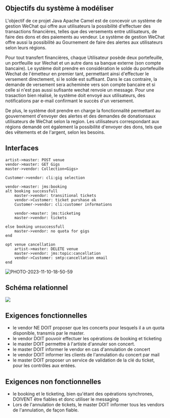## Objectifs du système à modéliser

L'objectif de ce projet Java Apache Camel est de concevoir un système de gestion WeChat qui offre aux utilisateurs la possibilité d'effectuer des transactions financières, telles que des versements entre utilisateurs, de faire des dons et des paiements au vendeur. Le système de gestion WeChat offre aussi la possibilité au Gournement de faire des alertes aux utilisateurs selon leurs régions.

Pour tout transfert financières, chaque Utilisateur posède deux portefeuille, un portfeuille sur Wechat et un autre dans sa banque externe (son compte bancaire). Le système doit prendre en considération le solde du portefeuille Wechat de l'émetteur en premier tant, permettant ainsi d'effectuer le versement directement, si le solde est suffisant. Dans le cas contraire, la demande de versement sera acheminée vers son compte bancaire et si celle si n'est pas aussi sufisante wechat renvoie un message. Pour une trasaction bien réalisé, le système doit envoyé aux utilisateurs, des notifications par e-mail confirmant le succès d'un versement. 

De plus, le système doit prendre en charge la fonctionnalité permettant au gouvernement d'envoyer des alertes et des demandes de donationsaux utilisateurs de WeChat selon la region. Les utilisateurs correspondant aux régions demandé ont également la possibilité d'envoyer des dons, tels que des vêtements et de l'argent, selon les besoins.

## Interfaces

```
artist->master: POST venue
vendor->master: GET Gigs
master->vendor: Collection<Gigs>

Customer->vendor: cli:gig selection

vendor->master: jms:booking
alt booking successfull
    master->vendor: transitional tickets
    vendor->Customer: ticket purshase ok
    Customer->vendor: cli:customer informations
    
    vendor->master: jms:ticketing
    master->vendor: tickets

else booking unsuccessfull
    master->vendor: no quota for gigs
end

opt venue cancellation
    artist->master: DELETE venue
    master->vendor: jms:topic:cancellation
    vendor->Customer: smtp:cancellation email
end
```
![PHOTO-2023-11-10-18-50-59](https://github.com/Emmachz/sample-quarkus-jee-project/assets/112880851/303a5f67-0efe-47c7-a5bb-dd3cfb1844a0)


## Schéma relationnel

![](EER.png)

## Exigences fonctionnelles

* le vendor NE DOIT proposer que les concerts pour lesquels il a un quota disponible, transmis par le master.
* le vendor DOIT pouvoir effectuer les opérations de booking et ticketing
* le master DOIT permettre à l'artiste d'annuler son concert.
* le master DOIT informer le vendor en cas d'annulation de concert
* le vendor DOIT informer les clients de l'annulation du concert par mail
* le master DOIT proposer un service de validation de la clé du ticket, pour les contrôles aux entées.

## Exigences non fonctionnelles

* le booking et le ticketing, bien qu'étant des opérations synchrones, DOIVENT être fiables et donc utiliser le messaging
* Lors de l'annulation de tickets, le master DOIT informer tous les vendors de l'annulation, de façon fiable.
